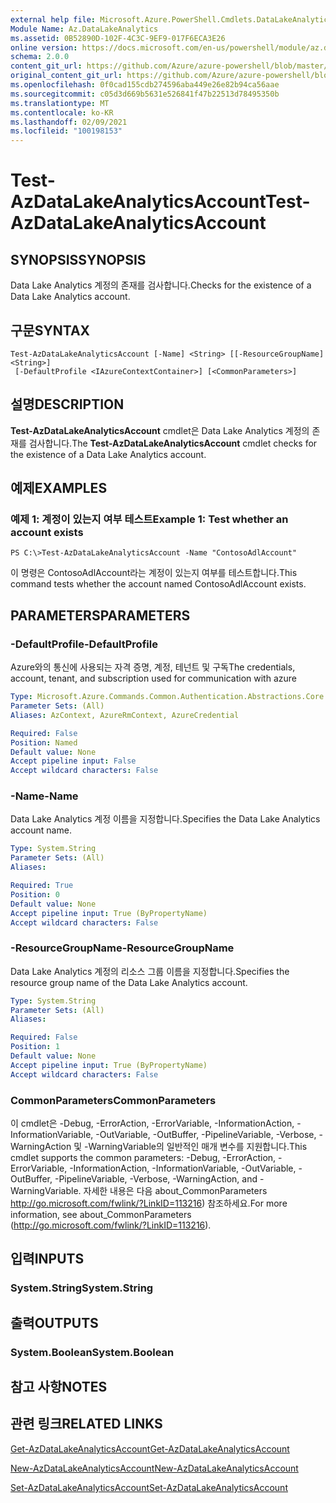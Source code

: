 ```yaml
---
external help file: Microsoft.Azure.PowerShell.Cmdlets.DataLakeAnalytics.dll-Help.xml
Module Name: Az.DataLakeAnalytics
ms.assetid: 0B52890D-102F-4C3C-9EF9-017F6ECA3E26
online version: https://docs.microsoft.com/en-us/powershell/module/az.datalakeanalytics/test-azdatalakeanalyticsaccount
schema: 2.0.0
content_git_url: https://github.com/Azure/azure-powershell/blob/master/src/DataLakeAnalytics/DataLakeAnalytics/help/Test-AzDataLakeAnalyticsAccount.md
original_content_git_url: https://github.com/Azure/azure-powershell/blob/master/src/DataLakeAnalytics/DataLakeAnalytics/help/Test-AzDataLakeAnalyticsAccount.md
ms.openlocfilehash: 0f0cad155cdb274596aba449e26e82b94ca56aae
ms.sourcegitcommit: c05d3d669b5631e526841f47b22513d78495350b
ms.translationtype: MT
ms.contentlocale: ko-KR
ms.lasthandoff: 02/09/2021
ms.locfileid: "100198153"
---
```

# <span data-ttu-id="34cba-101">Test-AzDataLakeAnalyticsAccount</span><span class="sxs-lookup"><span data-stu-id="34cba-101">Test-AzDataLakeAnalyticsAccount</span></span>

## <span data-ttu-id="34cba-102">SYNOPSIS</span><span class="sxs-lookup"><span data-stu-id="34cba-102">SYNOPSIS</span></span>
<span data-ttu-id="34cba-103">Data Lake Analytics 계정의 존재를 검사합니다.</span><span class="sxs-lookup"><span data-stu-id="34cba-103">Checks for the existence of a Data Lake Analytics account.</span></span>

## <span data-ttu-id="34cba-104">구문</span><span class="sxs-lookup"><span data-stu-id="34cba-104">SYNTAX</span></span>

```
Test-AzDataLakeAnalyticsAccount [-Name] <String> [[-ResourceGroupName] <String>]
 [-DefaultProfile <IAzureContextContainer>] [<CommonParameters>]
```

## <span data-ttu-id="34cba-105">설명</span><span class="sxs-lookup"><span data-stu-id="34cba-105">DESCRIPTION</span></span>
<span data-ttu-id="34cba-106">**Test-AzDataLakeAnalyticsAccount** cmdlet은 Data Lake Analytics 계정의 존재를 검사합니다.</span><span class="sxs-lookup"><span data-stu-id="34cba-106">The **Test-AzDataLakeAnalyticsAccount** cmdlet checks for the existence of a Data Lake Analytics account.</span></span>

## <span data-ttu-id="34cba-107">예제</span><span class="sxs-lookup"><span data-stu-id="34cba-107">EXAMPLES</span></span>

### <span data-ttu-id="34cba-108">예제 1: 계정이 있는지 여부 테스트</span><span class="sxs-lookup"><span data-stu-id="34cba-108">Example 1: Test whether an account exists</span></span>
```
PS C:\>Test-AzDataLakeAnalyticsAccount -Name "ContosoAdlAccount"
```

<span data-ttu-id="34cba-109">이 명령은 ContosoAdlAccount라는 계정이 있는지 여부를 테스트합니다.</span><span class="sxs-lookup"><span data-stu-id="34cba-109">This command tests whether the account named ContosoAdlAccount exists.</span></span>

## <span data-ttu-id="34cba-110">PARAMETERS</span><span class="sxs-lookup"><span data-stu-id="34cba-110">PARAMETERS</span></span>

### <span data-ttu-id="34cba-111">-DefaultProfile</span><span class="sxs-lookup"><span data-stu-id="34cba-111">-DefaultProfile</span></span>
<span data-ttu-id="34cba-112">Azure와의 통신에 사용되는 자격 증명, 계정, 테넌트 및 구독</span><span class="sxs-lookup"><span data-stu-id="34cba-112">The credentials, account, tenant, and subscription used for communication with azure</span></span>

```yaml
Type: Microsoft.Azure.Commands.Common.Authentication.Abstractions.Core.IAzureContextContainer
Parameter Sets: (All)
Aliases: AzContext, AzureRmContext, AzureCredential

Required: False
Position: Named
Default value: None
Accept pipeline input: False
Accept wildcard characters: False
```

### <span data-ttu-id="34cba-113">-Name</span><span class="sxs-lookup"><span data-stu-id="34cba-113">-Name</span></span>
<span data-ttu-id="34cba-114">Data Lake Analytics 계정 이름을 지정합니다.</span><span class="sxs-lookup"><span data-stu-id="34cba-114">Specifies the Data Lake Analytics account name.</span></span>

```yaml
Type: System.String
Parameter Sets: (All)
Aliases:

Required: True
Position: 0
Default value: None
Accept pipeline input: True (ByPropertyName)
Accept wildcard characters: False
```

### <span data-ttu-id="34cba-115">-ResourceGroupName</span><span class="sxs-lookup"><span data-stu-id="34cba-115">-ResourceGroupName</span></span>
<span data-ttu-id="34cba-116">Data Lake Analytics 계정의 리소스 그룹 이름을 지정합니다.</span><span class="sxs-lookup"><span data-stu-id="34cba-116">Specifies the resource group name of the Data Lake Analytics account.</span></span>

```yaml
Type: System.String
Parameter Sets: (All)
Aliases:

Required: False
Position: 1
Default value: None
Accept pipeline input: True (ByPropertyName)
Accept wildcard characters: False
```

### <span data-ttu-id="34cba-117">CommonParameters</span><span class="sxs-lookup"><span data-stu-id="34cba-117">CommonParameters</span></span>
<span data-ttu-id="34cba-118">이 cmdlet은 -Debug, -ErrorAction, -ErrorVariable, -InformationAction, -InformationVariable, -OutVariable, -OutBuffer, -PipelineVariable, -Verbose, -WarningAction 및 -WarningVariable의 일반적인 매개 변수를 지원합니다.</span><span class="sxs-lookup"><span data-stu-id="34cba-118">This cmdlet supports the common parameters: -Debug, -ErrorAction, -ErrorVariable, -InformationAction, -InformationVariable, -OutVariable, -OutBuffer, -PipelineVariable, -Verbose, -WarningAction, and -WarningVariable.</span></span> <span data-ttu-id="34cba-119">자세한 내용은 다음 about_CommonParameters http://go.microsoft.com/fwlink/?LinkID=113216) 참조하세요.</span><span class="sxs-lookup"><span data-stu-id="34cba-119">For more information, see about_CommonParameters (http://go.microsoft.com/fwlink/?LinkID=113216).</span></span>

## <span data-ttu-id="34cba-120">입력</span><span class="sxs-lookup"><span data-stu-id="34cba-120">INPUTS</span></span>

### <span data-ttu-id="34cba-121">System.String</span><span class="sxs-lookup"><span data-stu-id="34cba-121">System.String</span></span>

## <span data-ttu-id="34cba-122">출력</span><span class="sxs-lookup"><span data-stu-id="34cba-122">OUTPUTS</span></span>

### <span data-ttu-id="34cba-123">System.Boolean</span><span class="sxs-lookup"><span data-stu-id="34cba-123">System.Boolean</span></span>

## <span data-ttu-id="34cba-124">참고 사항</span><span class="sxs-lookup"><span data-stu-id="34cba-124">NOTES</span></span>

## <span data-ttu-id="34cba-125">관련 링크</span><span class="sxs-lookup"><span data-stu-id="34cba-125">RELATED LINKS</span></span>

[<span data-ttu-id="34cba-126">Get-AzDataLakeAnalyticsAccount</span><span class="sxs-lookup"><span data-stu-id="34cba-126">Get-AzDataLakeAnalyticsAccount</span></span>](./Get-AzDataLakeAnalyticsAccount.md)

[<span data-ttu-id="34cba-127">New-AzDataLakeAnalyticsAccount</span><span class="sxs-lookup"><span data-stu-id="34cba-127">New-AzDataLakeAnalyticsAccount</span></span>](./New-AzDataLakeAnalyticsAccount.md)

[<span data-ttu-id="34cba-128">Set-AzDataLakeAnalyticsAccount</span><span class="sxs-lookup"><span data-stu-id="34cba-128">Set-AzDataLakeAnalyticsAccount</span></span>](./Set-AzDataLakeAnalyticsAccount.md)



